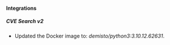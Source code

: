 #### Integrations
##### CVE Search v2
- Updated the Docker image to: *demisto/python3:3.10.12.62631*.


